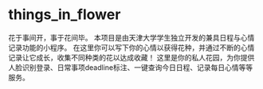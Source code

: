 # things_in_flower
花于事间开，事于花间毕。
本项目是由天津大学学生独立开发的兼具日程与心情记录功能的小程序。
在这里你可以写下你的心情以获得花种，并通过不断的心情记录让它成长，收集不同种类的花以达成收藏！
这里是你的私人花园，为你提供人脸识别登录、日常事项deadline标注、一键查询今日日程、记录每日心情等等服务。

